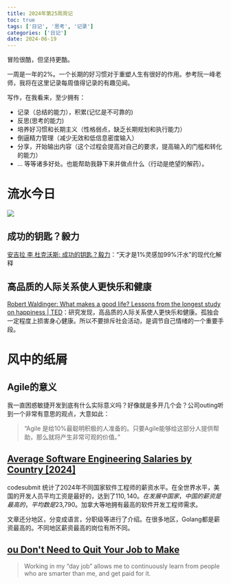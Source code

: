 ```yaml
---
title: 2024年第25周周记
toc: true
tags: ['日记', '思考', '记录']
categories: ['日记']
date: 2024-06-19
---
```


冒险很酷，但坚持更酷。

一周是一年的2%。一个长期的好习惯对于重塑人生有很好的作用。参考阮一峰老师，我将在这里记录每周值得记录的有趣见闻。

写作，在我看来，至少拥有：
- 记录（总结的能力），积累(记忆是不可靠的)
- 反思(思考的能力)
- 培养好习惯和长期主义（性格弱点，缺乏长期规划和执行能力）
- 倒逼精力管理（减少无效和低信息密度输入）
- 分享，开始输出内容（这个过程会提高对自己的要求，提高输入的门槛和转化的能力）
- ...
等等诸多好处。也能帮助我静下来并做点什么（行动是绝望的解药）。

<!-- more -->

# 流水今日

![](巴别塔.jpeg)

## 成功的钥匙？毅力

[安吉拉 李 杜克沃斯: 成功的钥匙？毅力](https://youtu.be/H14bBuluwB8?si=IHPiwG4uMJiG01vt)：“天才是1%灵感加99%汗水”的现代化解释

## 高品质的人际关系使人更快乐和健康

[Robert Waldinger: What makes a good life? Lessons from the longest study on happiness | TED](https://youtu.be/8KkKuTCFvzI?si=XGGqhPqT-t7uv_bV)：研究发现，高品质的人际关系使人更快乐和健康。孤独会一定程度上损害身心健康。所以不要排斥社会活动，是调节自己情绪的一个重要手段。

# 风中的纸屑
## Agile的意义
我一直困惑敏捷开发到底有什么实际意义吗？好像就是多开几个会？公司outing听到一个非常有意思的观点，大意如此：
> “Agile 是给10%最聪明积极的人准备的。只要Agile能够给这部分人提供帮助，那么就将产生非常可观的价值。”

## [Average Software Engineering Salaries by Country [2024]](https://codesubmit.io/blog/software-engineer-salary-by-country/)

codesubmit 统计了2024年不同国家软件工程师的薪资水平。在全世界水平，美国的开发人员平均工资是最好的，达到了$110,140。在发展中国家，中国的薪资是最高的，平均数是$23,790。加拿大等地拥有最高的软件开发工程师需求。

文章还分地区，分变成语言，分职级等进行了介绍。在很多地区，Golang都是薪资最高的。不同地区薪资最高的岗位有所不同。

## [ou Don't Need to Quit Your Job to Make](https://blog.stephsmith.io/you-dont-need-to-quit-your-job-to-make/)

> Working in my “day job” allows me to continuously learn from people who are smarter than me, and get paid for it.

